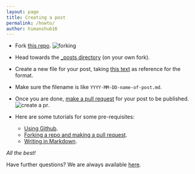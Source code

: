 ```yaml
---
layout: page
title: Creating a post
permalink: /howto/
author: himanshub16
---
```


* Fork [this repo](https://github.com/fossiiita/blog).
![forking](https://github-images.s3.amazonaws.com/help/bootcamp/Bootcamp-Fork.png)

* Head towards the [\_posts directory](https://github.com/fossiiita/blog/tree/master/_posts) (on your own fork).
* Create a new file for your post, taking [this text](https://raw.githubusercontent.com/fossiiita/blog/master/help.md) as reference for the format.
* Make sure the filename is like `YYYY-MM-DD-name-of-post.md`.

* Once you are done, [make a pull request](https://help.github.com/articles/creating-a-pull-request-from-a-fork/) for your post to be published.
![create a pr](https://github-images.s3.amazonaws.com/help/pull_requests/recently_pushed_branch.png).

* Here are some tutorials for some pre-requisites:
  - [Using Github](https://guides.github.com/activities/hello-world/).
  - [Forking a repo and making a pull request](https://guides.github.com/activities/forking/).
  - [Writing in Markdown](https://guides.github.com/features/mastering-markdown/).
  
*All the best!*


Have further questions? We are always available [here](https://github.com/fossiiita/issues).
